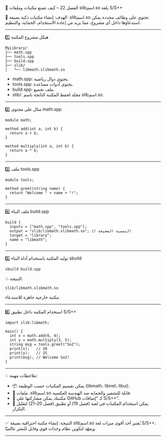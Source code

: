 🧩 الفصل 22 – كيف تصنع مكتبات وملفات slibاسم.so بلغة S/S++

🎯 الهدف:
إنشاء مكتبات ذكية بصيغة .slibاسم.so تحتوي على وظائف محددة يمكن استدعاؤها داخل أي مشروع، مما يزيد من إعادة الاستخدام، الحماية، والتنظيم.

---

1️⃣ هيكل مشروع المكتبة

```text
MyLibrary/
├── math.spp
├── tools.spp
├── build.spp
├── slib/
│   └── libmath.slibmath.so
```

- math.spp: يحتوي دوال رياضية.
- tools.spp: يحتوي أدوات مساعدة.
- build.spp: ملف تجميع.
- slib/: مجلد لحفظ المكتبة الناتجة باسم slibاسم.so.

---

2️⃣ مثال على محتوى math.spp

```spp
module math;

method add(int a, int b) {
  return a + b;
}

method multiply(int a, int b) {
  return a * b;
}
```

---

3️⃣ ملف tools.spp

```spp
module tools;

method greet(string name) {
  return "Welcome " + name + "!";
}
```

---

4️⃣ ملف البناء build.spp

```spp
build {
  inputs = ["math.spp", "tools.spp"];
  output = "slib/libmath.slibmath.so"; // التسمية الصحيحة
  target = "library";
  name = "libmath";
}
```

---

5️⃣ توليد المكتبة باستخدام أداة البناء sbuild

```bash
sbuild build.spp
```

💥 النتيجة:
```
slib/libmath.slibmath.so
```

مكتبة خارجية جاهزة للاستدعاء.

---

6️⃣ استخدام المكتبة داخل تطبيق S/S++

```spp
import slib:libmath;

main() {
  int x = math.add(6, 4);
  int y = math.multiply(3, 5);
  string msg = tools.greet("So2");
  print(x);   // 10
  print(y);   // 15
  print(msg); // Welcome So2!
}
```

---

💡 ملاحظات مهمة:

- 📦 يمكن تقسيم المكتبات حسب الوظيفة (libmath، libnet، libui).
- 🔐 ملفات .slibاسم.so قابلة للتشفير والحماية ضد الهندسة العكسية.
- 🚀 مكتبتك يمكن مشاركتها على GitHub كـ “إضافات S/S++”.
- 🧠 يمكن استخدام المكتبات في لعبة (فصل 19) أو تطبيق (فصل 20–21) لتقليل التكرار.

---

✅ النتيجة:
إنشاء مكتبة احترافية بصيغة slibاسم.so يُعتبر أحد أقوى ميزات لغة S/S++، ويمهّد لتكوين نظام وحدات قوي وقابل للنشر عالميًا.

---
